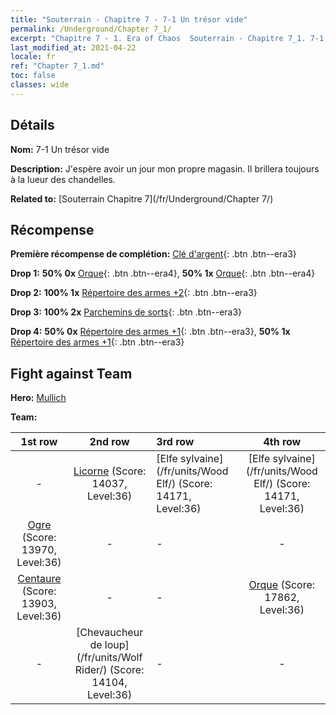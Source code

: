 ```yaml
---
title: "Souterrain - Chapitre 7 - 7-1 Un trésor vide"
permalink: /Underground/Chapter 7_1/
excerpt: "Chapitre 7 - 1. Era of Chaos  Souterrain - Chapitre 7_1. 7-1 Un trésor vide"
last_modified_at: 2021-04-22
locale: fr
ref: "Chapter 7_1.md"
toc: false
classes: wide
---
```


## Détails

 **Nom:** 7-1 Un trésor vide

 **Description:** J'espère avoir un jour mon propre magasin. Il brillera toujours à la lueur des chandelles.

 **Related to:** [Souterrain Chapitre 7](/fr/Underground/Chapter 7/)

## Récompense

 **Première récompense de complétion:** [Clé d'argent](/ItemsFR/con_693/){: .btn .btn--era3}

 **Drop 1:** **50% 0x** [Orque](/ItemsFR/unt_219/){: .btn .btn--era4}, **50% 1x** [Orque](/ItemsFR/unt_219/){: .btn .btn--era4}

 **Drop 2:** **100% 1x** [Répertoire des armes +2](/ItemsFR/mat_32/){: .btn .btn--era3}

 **Drop 3:** **100% 2x** [Parchemins de sorts](/ItemsFR/con_694/){: .btn .btn--era3}

 **Drop 4:** **50% 0x** [Répertoire des armes +1](/ItemsFR/mat_25/){: .btn .btn--era3}, **50% 1x** [Répertoire des armes +1](/ItemsFR/mat_25/){: .btn .btn--era3}


## Fight against Team
 **Hero:** [Mullich](/fr/heroes/Mullich/)

 **Team:**


  | 1st row | 2nd row | 3rd row | 4th row |
  |:----:|:----:|:----|:----:|
  | - | [Licorne](/fr/units/Unicorn/) (Score: 14037, Level:36)  | [Elfe sylvaine](/fr/units/Wood Elf/) (Score: 14171, Level:36)  | [Elfe sylvaine](/fr/units/Wood Elf/) (Score: 14171, Level:36)  |
  | [Ogre](/fr/units/Ogre/) (Score: 13970, Level:36)  | - | - | - |
  | [Centaure](/fr/units/Centaur/) (Score: 13903, Level:36)  | - | - | [Orque](/fr/units/Orc/) (Score: 17862, Level:36)  |
  | - | [Chevaucheur de loup](/fr/units/Wolf Rider/) (Score: 14104, Level:36)  | - | - |


